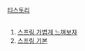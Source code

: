 [티스토리][rul1]<br><br>



1. [스프링 가볍게 느껴보자][rul2]
2. [스프링 기본][rul3]










[rul1]:https://cloakinghost.tistory.com
[rul2]:https://cloakinghost.tistory.com/64
[rul3]:https://github.com/CloakingGhost/edu/blob/master/core/SURMMARY.md
